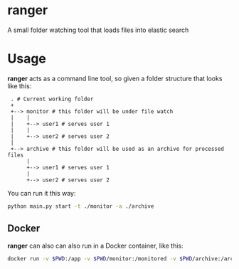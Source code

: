 # ranger
A small folder watching tool that loads files into elastic search

# Usage

**ranger** acts as a command line tool, so given a folder structure that looks like this:

```
 . # Current working folder
 +
 +--> monitor # this folder will be under file watch
 |    |
 |    +--> user1 # serves user 1
 |    |
 |    +--> user2 # serves user 2
 |
 +--> archive # this folder will be used as an archive for processed files
      |
      +--> user1 # serves user 1
      |
      +--> user2 # serves user 2
```

You can run it this way:

```sh
python main.py start -t ./monitor -a ./archive
```

## Docker

**ranger** can also can also run in a Docker container, like this:

```sh
docker run -v $PWD:/app -v $PWD/monitor:/monitored -v $PWD/archive:/archive ranger
```
